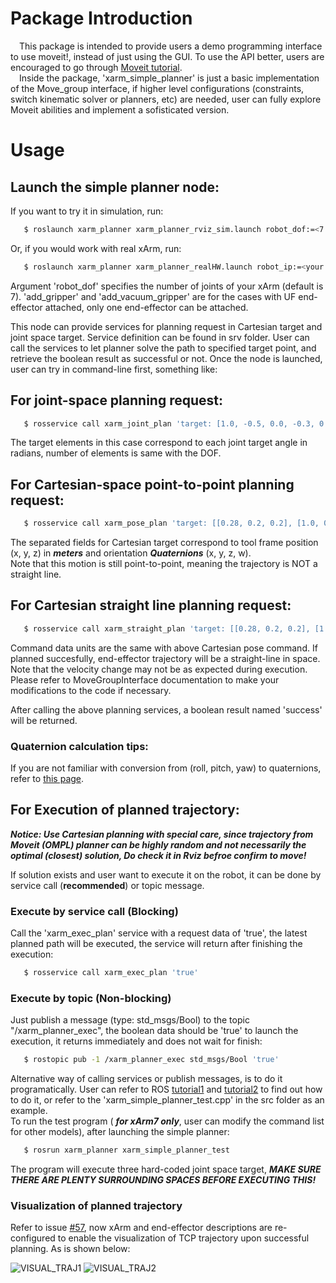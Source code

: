 # Package Introduction
&ensp;&ensp;This package is intended to provide users a demo programming interface to use moveit!, instead of just using the GUI. To use the API better, users are encouraged to go through [Moveit tutorial](http://docs.ros.org/kinetic/api/moveit_tutorials/html/).  
&ensp;&ensp;Inside the package, 'xarm_simple_planner' is just a basic implementation of the Move_group interface, if higher level configurations (constraints, switch kinematic solver or planners, etc) are needed, user can fully explore Moveit abilities and implement a sofisticated version.  


# Usage
## Launch the simple planner node:
If you want to try it in simulation, run:
```bash
   $ roslaunch xarm_planner xarm_planner_rviz_sim.launch robot_dof:=<7|6|5> add_gripper:=<true|false> add_vacuum_gripper:=<true|false>
```
Or, if you would work with real xArm, run:  
```bash
   $ roslaunch xarm_planner xarm_planner_realHW.launch robot_ip:=<your controller box LAN IP address> robot_dof:=<7|6|5> add_gripper:=<true|false> add_vacuum_gripper:=<true|false>
```
Argument 'robot_dof' specifies the number of joints of your xArm (default is 7). 'add_gripper' and 'add_vacuum_gripper' are for the cases with UF end-effector attached, only one end-effector can be attached.   

This node can provide services for planning request in Cartesian target and joint space target. Service definition can be found in srv folder. User can call the services to let planner solve the path to specified target point, and retrieve the boolean result as successful or not. Once the node is launched, user can try in command-line first, something like:  

## For joint-space planning request:  
```bash
   $ rosservice call xarm_joint_plan 'target: [1.0, -0.5, 0.0, -0.3, 0.0, 0.0, 0.5]'
```
The target elements in this case correspond to each joint target angle in radians, number of elements is same with the DOF.  

## For Cartesian-space point-to-point planning request:  
```bash
   $ rosservice call xarm_pose_plan 'target: [[0.28, 0.2, 0.2], [1.0, 0.0, 0.0, 0.0]]'
```
The separated fields for Cartesian target correspond to tool frame position (x, y, z) in ***meters*** and orientation ***Quaternions*** (x, y, z, w).  
Note that this motion is still point-to-point, meaning the trajectory is NOT a straight line.  

## For Cartesian straight line planning request:
```bash
   $ rosservice call xarm_straight_plan 'target: [[0.28, 0.2, 0.2], [1.0, 0.0, 0.0, 0.0]]'
```
Command data units are the same with above Cartesian pose command. If planned succesfully, end-effector trajectory will be a straight-line in space. Note that the velocity change may not be as expected during execution. Please refer to MoveGroupInterface documentation to make your modifications to the code if necessary.  

After calling the above planning services, a boolean result named 'success' will be returned.  

### Quaternion calculation tips:
If you are not familiar with conversion from (roll, pitch, yaw) to quaternions, refer to [this page](http://wiki.ros.org/tf2/Tutorials/Quaternions#Think_in_RPY_then_convert_to_quaternion).

## For Execution of planned trajectory:  

***Notice: Use Cartesian planning with special care, since trajectory from Moveit (OMPL) planner can be highly random and not necessarily the optimal (closest) solution, Do check it in Rviz befroe confirm to move!*** 

If solution exists and user want to execute it on the robot, it can be done by  service call (**recommended**) or topic message. 

### Execute by service call (Blocking)
Call the 'xarm_exec_plan' service with a request data of 'true', the latest planned path will be executed, the service will return after finishing the execution:  
```bash
   $ rosservice call xarm_exec_plan 'true'
```

### Execute by topic (Non-blocking)
Just publish a message (type: std_msgs/Bool) to the topic "/xarm_planner_exec", the boolean data should be 'true' to launch the execution, it returns immediately and does not wait for finish:  
```bash
   $ rostopic pub -1 /xarm_planner_exec std_msgs/Bool 'true'
```

Alternative way of calling services or publish messages, is to do it programatically. User can refer to ROS [tutorial1](http://wiki.ros.org/ROS/Tutorials/WritingServiceClient%28c%2B%2B%29) and [tutorial2](http://wiki.ros.org/ROS/Tutorials/WritingPublisherSubscriber%28c%2B%2B%29) to find out how to do it, or refer to the 'xarm_simple_planner_test.cpp' in the src folder as an example.  
To run the test program ( ***for xArm7 only***, user can modify the command list for other models), after launching the simple planner:
```bash
   $ rosrun xarm_planner xarm_simple_planner_test
```
The program will execute three hard-coded joint space target, ***MAKE SURE THERE ARE PLENTY SURROUNDING SPACES BEFORE EXECUTING THIS!***

### Visualization of planned trajectory
Refer to issue [#57](https://github.com/xArm-Developer/xarm_ros/issues/57), now xArm and end-effector descriptions are re-configured to enable the visualization of TCP trajectory upon successful planning. As is shown below:   

![VISUAL_TRAJ1](../doc/visual_traj1.png)
![VISUAL_TRAJ2](../doc/visual_traj2.png)
